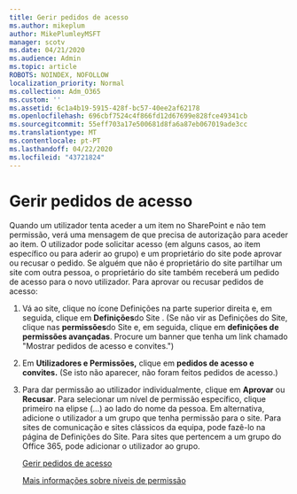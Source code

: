 ```yaml
---
title: Gerir pedidos de acesso
ms.author: mikeplum
author: MikePlumleyMSFT
manager: scotv
ms.date: 04/21/2020
ms.audience: Admin
ms.topic: article
ROBOTS: NOINDEX, NOFOLLOW
localization_priority: Normal
ms.collection: Adm_O365
ms.custom: ''
ms.assetid: 6c1a4b19-5915-428f-bc57-40ee2af62178
ms.openlocfilehash: 696cbf7524c4f866fd12d67699e828fce49341cb
ms.sourcegitcommit: 55eff703a17e500681d8fa6a87eb067019ade3cc
ms.translationtype: MT
ms.contentlocale: pt-PT
ms.lasthandoff: 04/22/2020
ms.locfileid: "43721824"
---
```

# <a name="manage-access-requests"></a>Gerir pedidos de acesso

Quando um utilizador tenta aceder a um item no SharePoint e não tem permissão, verá uma mensagem de que precisa de autorização para aceder ao item. O utilizador pode solicitar acesso (em alguns casos, ao item específico ou para aderir ao grupo) e um proprietário do site pode aprovar ou recusar o pedido. Se alguém que não é proprietário do site partilhar um site com outra pessoa, o proprietário do site também receberá um pedido de acesso para o novo utilizador. Para aprovar ou recusar pedidos de acesso:
  
1. Vá ao site, clique no ícone Definições na parte superior direita e, em seguida, clique em **Definições**do Site . (Se não vir as Definições do Site, clique nas **permissões**do Site e, em seguida, clique em **definições de permissões avançadas**. Procure um banner que tenha um link chamado "Mostrar pedidos de acesso e convites.")
    
2. Em **Utilizadores e Permissões,** clique em **pedidos de acesso e convites.** (Se isto não aparecer, não foram feitos pedidos de acesso.)
    
3. Para dar permissão ao utilizador individualmente, clique em **Aprovar** ou **Recusar**. Para selecionar um nível de permissão específico, clique primeiro na elipse (...) ao lado do nome da pessoa. Em alternativa, adicione o utilizador a um grupo que tenha permissão para o site. Para sites de comunicação e sites clássicos da equipa, pode fazê-lo na página de Definições do Site. Para sites que pertencem a um grupo do Office 365, pode adicionar o utilizador ao grupo.
    
    [Gerir pedidos de acesso](https://go.microsoft.com/fwlink/?linkid=2008747)
    
    [Mais informações sobre níveis de permissão](https://go.microsoft.com/fwlink/?linkid=867071)
    

